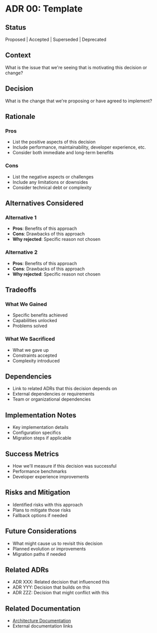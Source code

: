 # ADR 00: Template

## Status

Proposed | Accepted | Superseded | Deprecated

## Context

What is the issue that we're seeing that is motivating this decision or change?

## Decision

What is the change that we're proposing or have agreed to implement?

## Rationale

### Pros

- List the positive aspects of this decision
- Include performance, maintainability, developer experience, etc.
- Consider both immediate and long-term benefits

### Cons

- List the negative aspects or challenges
- Include any limitations or downsides
- Consider technical debt or complexity

## Alternatives Considered

### Alternative 1

- **Pros**: Benefits of this approach
- **Cons**: Drawbacks of this approach
- **Why rejected**: Specific reason not chosen

### Alternative 2

- **Pros**: Benefits of this approach
- **Cons**: Drawbacks of this approach
- **Why rejected**: Specific reason not chosen

## Tradeoffs

### What We Gained

- Specific benefits achieved
- Capabilities unlocked
- Problems solved

### What We Sacrificed

- What we gave up
- Constraints accepted
- Complexity introduced

## Dependencies

- Link to related ADRs that this decision depends on
- External dependencies or requirements
- Team or organizational dependencies

## Implementation Notes

- Key implementation details
- Configuration specifics
- Migration steps if applicable

## Success Metrics

- How we'll measure if this decision was successful
- Performance benchmarks
- Developer experience improvements

## Risks and Mitigation

- Identified risks with this approach
- Plans to mitigate those risks
- Fallback options if needed

## Future Considerations

- What might cause us to revisit this decision
- Planned evolution or improvements
- Migration paths if needed

## Related ADRs

- ADR XXX: Related decision that influenced this
- ADR YYY: Decision that builds on this
- ADR ZZZ: Decision that might conflict with this

## Related Documentation

- [Architecture Documentation](../architecture/relevant-doc.md)
- External documentation links
